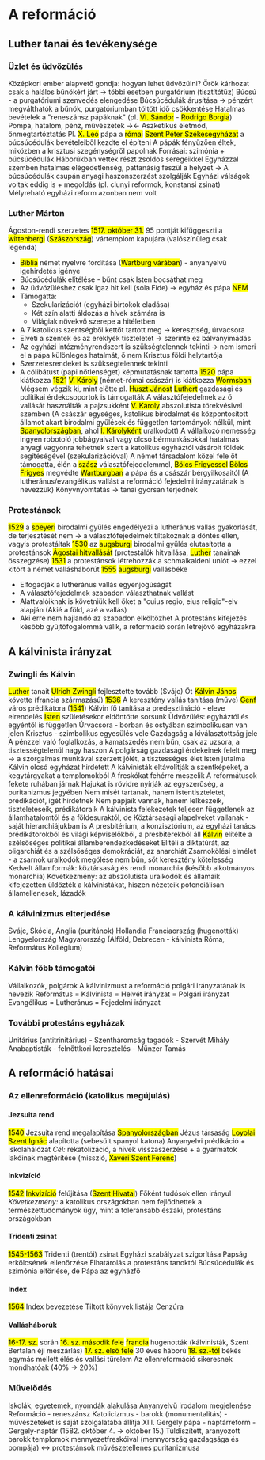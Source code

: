 # A reformáció
## Luther tanai és tevékenysége
### Üzlet és üdvözülés
Középkori ember alapvető gondja: hogyan lehet üdvözülni?
Örök kárhozat csak a halálos bűnökért járt → többi esetben purgatórium (tisztítótűz)
Búcsú - a purgatóriumi szenvedés elengedése
Búcsúcédulák árusítása → pénzért megválthatók a bűnök, purgatóriumban töltött idő csökkentése
Hatalmas bevételek a "reneszánsz pápáknak" (pl. <mark class="hltr-cyan">VI. Sándor</mark> - <mark class="hltr-cyan">Rodrigo Borgia</mark>)
Pompa, hatalom, pénz, művészetek →← Aszketikus életmód, önmegtartóztatás
Pl. <mark class="hltr-cyan">X. Leó</mark> pápa a <mark class="hltr-green">római</mark> <mark class="hltr-green">Szent Péter Székesegyházat</mark> a búcsúcédulák bevételeiből kezdte el építeni
A pápák fényűzően éltek, miközben a krisztusi szegénységről papolnak
Forrásai: szimónia + búcsúcédulák
Háborúkban vettek részt zsoldos seregeikkel
Egyházzal szemben hatalmas elégedetlenség, pattanásig feszül a helyzet → 
A búcsúcédulák csupán anyagi haszonszerzést szolgálják
Egyházi válságok voltak eddig is + megoldás (pl. clunyi reformok, konstansi zsinat)
Mélyreható egyházi reform azonban nem volt
### Luther Márton
Ágoston-rendi szerzetes
<mark class="hltr-orange">1517. október 31.</mark> 95 pontját kifüggeszti a <mark class="hltr-green">wittenbergi</mark> (<mark class="hltr-green">Szászország</mark>) vártemplom kapujára (valószínűleg csak legenda)
- <mark class="hltr-purple">Biblia</mark> német nyelvre fordítása (<mark class="hltr-green">Wartburg várában</mark>) - anyanyelvű igehirdetés igénye
- Búcsúcédulák elítélése - bűnt csak Isten bocsáthat meg
- Az üdvözüléshez csak igaz hit kell (sola Fide) → egyház és pápa <mark class="hltr-red">NEM</mark>
- Támogatta: 
	- Szekularizációt (egyházi birtokok eladása)
	- Két szín alatti áldozás a hívek számára is
	- Világiak növekvő szerepe a hitéletben
- A 7 katolikus szentségből kettőt tartott meg → keresztség, úrvacsora
- Elveti a szentek és az ereklyék tiszteletét → szerinte ez  bálványimádás
- Az egyházi intézményrendszert is szükségtelennek tekinti → nem ismeri el a pápa különleges hatalmát, ő nem Krisztus földi helytartója
- Szerzetesrendeket is szükségtelennek tekinti
- A cölibátust (papi nőtlenséget) képmutatásnak tartotta
<mark class="hltr-orange">1520</mark> pápa kiátkozza
<mark class="hltr-orange">1521</mark> <mark class="hltr-cyan">V. Károly</mark> (német-római császár) is kiátkozza <mark class="hltr-green">Wormsban</mark>
Mégsem végzik ki, mint előtte pl. <mark class="hltr-cyan">Huszt Jánost</mark>
<mark class="hltr-cyan">Luthert</mark> gazdasági és politikai érdekcsoportok is támogatták
A választófejedelmek az ő vallását használták a pajzsukként <mark class="hltr-cyan">V. Károly</mark> abszolutista törekvésivel szemben
(A császár egységes, katolikus birodalmat és központosított államot akart birodalmi gyűlések és független tartományok nélkül, mint <mark class="hltr-green">Spanyolországban</mark>, ahol <mark class="hltr-cyan">I. Károlyként</mark> uralkodott)
A vállalkozó nemesség ingyen robotoló jobbágyaival vagy olcsó bérmunkásokkal hatalmas anyagi vagyonra tehetnek szert a katolikus egyháztól vásárolt földek segítéségével (szekularizációval)
A német társadalom közel fele őt támogatta, élén a <mark class="hltr-green">szász</mark> választófejedelemmel, <mark class="hltr-cyan">Bölcs Frigyessel</mark>
<mark class="hltr-cyan">Bölcs Frigyes</mark> megvédte <mark class="hltr-green">Wartburgban</mark> a pápa és a császár bérgyilkosaitól
(A lutheránus/evangélikus vallást a reformáció fejedelmi irányzatának is nevezzük)
Könyvnyomtatás → tanai gyorsan terjednek
### Protestánsok
<mark class="hltr-orange">1529</mark> a <mark class="hltr-green">speyeri</mark> birodalmi gyűlés engedélyezi a lutheránus vallás gyakorlását, de terjesztését nem → a választófejedelmek tiltakoznak a döntés ellen, vagyis protestáltak
<mark class="hltr-orange">1530</mark> az <mark class="hltr-green">augsburgi</mark> birodalmi gyűlés elutasította a protestánsok <mark class="hltr-purple">Ágostai hitvallását</mark> (protestálók hitvallása, <mark class="hltr-cyan">Luther</mark> tanainak összegzése)
<mark class="hltr-orange">1531</mark> a protestánsok létrehozzák a schmalkaldeni uniót → ezzel kitört a német vallásháborút
<mark class="hltr-orange">1555</mark> <mark class="hltr-green">augsburgi</mark> vallásbéke
- Elfogadják a lutheránus vallás egyenjogúságát
- A választófejedelmek szabadon választhatnak vallást
- Alattvalóiknak is követniük kell őket a "cuius regio, eius religio"-elv alapján (Akié a föld, azé a vallás)
- Aki erre nem hajlandó az szabadon elköltözhet
A protestáns kifejezés később gyűjtőfogalommá válik, a reformáció során létrejövő egyházakra
## A kálvinista irányzat
### Zwingli és Kálvin
<mark class="hltr-cyan">Luther</mark> tanait <mark class="hltr-cyan">Ulrich Zwingli</mark> fejlesztette tovább (Svájc)
Őt <mark class="hltr-cyan">Kálvin János</mark> követte (francia származású)
<mark class="hltr-orange">1536</mark> A keresztény vallás tanítása (műve)
<mark class="hltr-green">Genf</mark> város prédikátora (<mark class="hltr-orange">1541</mark>)
Kálvin fő tanítása a predesztináció - eleve elrendelés
<mark class="hltr-cyan">Isten</mark> születésekor eldöntötte sorsunk
Üdvözülés: egyháztól és egyéntől is független
Úrvacsora - borban és ostyában szimbolikusan van jelen Krisztus - szimbolikus egyesülés vele
Gazdagság a kiválasztottság jele
A pénzzel való foglalkozás, a kamatszedés nem bűn, csak az uzsora, a tisztességtelenül nagy haszon
A polgárság gazdasági érdekeinek felelt meg → a szorgalmas munkával szerzett jólét, a tisztességes élet Isten jutalma
Kálvin olcsó egyházat hirdetett
A kálvinisták eltávolítják a szentképeket, a kegytárgyakat a templomokból
A freskókat fehérre meszelik
A reformátusok fekete ruhában járnak
Hajukat is rövidre nyírják az egyszerűség, a puritanizmus jegyében
Nem misét tartanak, hanem istentiszteletet, prédikációt, igét hirdetnek
Nem papjaik vannak, hanem lelkészeik, tiszteleteseik, prédikátoraik
A kálvinista felekezetek teljesen függetlenek az államhatalomtól és a földesuraktól, de
Köztársasági alapelveket vallanak - saját hierarchiájukban is
A presbitérium, a konzisztórium, az egyházi tanács prédikátorokból és világi képviselőkből, a presbiterekből áll
<mark class="hltr-cyan">Kálvin</mark> elítélte a szélsőséges politikai államberendezkedéseket
Elítéli a diktatúrát, az oligarchiát és a szélsőséges demokráciát, az anarchiát
Zsarnokölési elmélet - a zsarnok uralkodók megölése nem bűn, sőt keresztény kötelesség
Kedvelt államformák: köztársaság és rendi monarchia (később alkotmányos monarchia)
Következmény: az abszolutista uralkodók és államaik kifejezetten üldözték a kálvinistákat, hiszen nézeteik potenciálisan államellenesek, lázadók
### A kálvinizmus elterjedése
Svájc, Skócia, Anglia (puritánok)
Hollandia
Franciaország (hugenották)
Lengyelország
Magyarország  (Alföld, Debrecen - kálvinista Róma, Református Kollégium)
### Kálvin főbb támogatói
Vállalkozók, polgárok
A kálvinizmust a reformáció polgári irányzatának is nevezik
Református = Kálvinista = Helvét irányzat = Polgári irányzat
Evangélikus = Lutheránus = Fejedelmi irányzat
### További protestáns egyházak
Unitárius (antitrinitárius) - Szentháromság tagadók - Szervét Mihály
Anabaptisták - felnőttkori keresztelés - Münzer Tamás

## A reformáció hatásai
### Az ellenreformáció (katolikus megújulás)
#### Jezsuita rend
<mark class="hltr-orange">1540</mark> Jezsuita rend megalapítása <mark class="hltr-green">Spanyolországban</mark>
Jézus társaság
<mark class="hltr-cyan">Loyolai Szent Ignác</mark> alapította (sebesült spanyol katona)
Anyanyelvi prédikáció + iskolahálózat
*Cél:* rekatolizáció, a hívek visszaszerzése + a gyarmatok lakóinak megtérítése (misszió, <mark class="hltr-cyan">Xavéri Szent Ferenc</mark>)
#### Inkvizíció 
<mark class="hltr-orange">1542</mark> <mark class="hltr-purple">Inkvizíció</mark> felújítása (<mark class="hltr-purple">Szent Hivatal</mark>)
Főként tudósok ellen irányul
*Következmény:* a katolikus országokban nem fejlődhettek a természettudományok úgy, mint a toleránsabb északi, protestáns országokban
#### Tridenti zsinat
<mark class="hltr-orange">1545-1563</mark> Tridenti (trentói) zsinat
Egyházi szabályzat szigorítása
Papság erkölcsének ellenőrzése
Elhatárolás a protestáns tanoktól
Búcsúcédulák és szimónia eltörlése, de
Pápa az egyházfő
#### Index
<mark class="hltr-orange">1564</mark> Index bevezetése
Tiltott könyvek listája
Cenzúra
#### Vallásháborúk
<mark class="hltr-orange">16-17. sz.</mark> során
<mark class="hltr-orange">16. sz. második fele</mark> <mark class="hltr-green">francia</mark> hugenották (kálvinisták, Szent Bertalan éji mészárlás)
<mark class="hltr-orange">17. sz. első fele</mark> 30 éves háború
<mark class="hltr-orange">18. sz.-tól</mark> békés egymás mellett élés és vallási türelem
Az ellenreformáció sikeresnek mondhatóak (40% → 20%)
### Művelődés
Iskolák, egyetemek, nyomdák alakulása
Anyanyelvű irodalom megjelenése
Reformáció - reneszánsz
Katolicizmus - barokk (monumentalitás) - művészeteket is saját szolgálatába állítja
XIII. Gergely pápa - naptárreform - Gergely-naptár (1582. október 4. → október 15.)
Túldíszített, aranyozott barokk templomok mennyezetfreskóival (mennyország gazdagsága és pompája) ↔ protestánsok művészetellenes puritanizmusa
